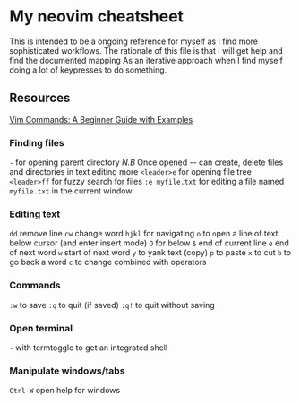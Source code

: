 # My neovim cheatsheet

This is intended to be a ongoing reference for myself as I find more sophisticated workflows.
The rationale of this file is that I will get help and find the documented mapping
As an iterative approach when I find myself doing a lot of keypresses to do something. 

## Resources

[Vim Commands: A Beginner Guide with Examples](https://thevaluable.dev/vim-commands-beginner/)
### Finding files

`-` for opening parent directory
*N.B* Once opened -- can create, delete files and directories in text editing more
`<leader>e` for opening file tree
`<leader>ff` for fuzzy search for files
`:e myfile.txt` for editing a file named `myfile.txt` in the current window


### Editing text

`dd` remove line
`cw` change word
`hjkl` for navigating
`o` to `o`pen a line of text below cursor (and enter insert mode) 
`O` for below
`$` end of current line
`e` end of next word
`w` start of next word
`y` to yank text (copy)
`p` to paste
`x` to cut
`b` to go back a word
`c` to change combined with operators

### Commands

`:w` to save
`:q` to quit (if saved)
`:q!` to quit without saving

### Open terminal
`-` with termtoggle to get an integrated shell


### Manipulate windows/tabs

`Ctrl-W` open help for windows
